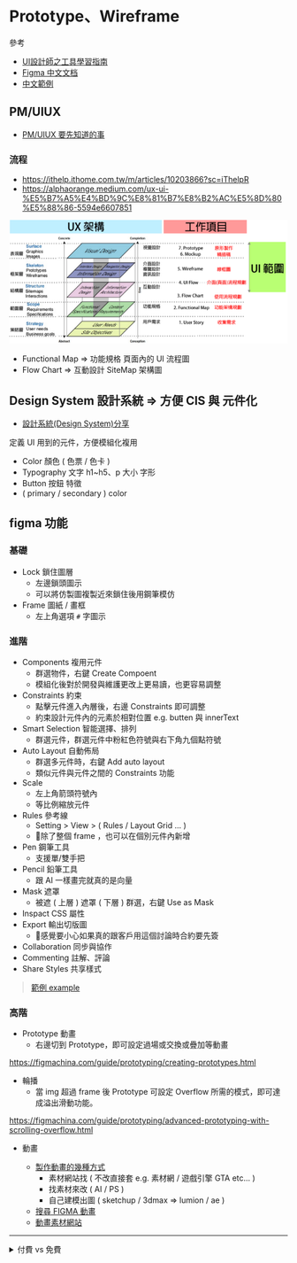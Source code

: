 # Prototype、Wireframe

參考
* [UI設計師之工具學習指南](https://ithelp.ithome.com.tw/users/20112563/ironman/3828)
* [Figma 中文文档](https://figmachina.com/)
* [中文範例](https://www.figma.com/file/W0k3y7XqsNUboh1k39srLP/Figma-Basics-(%E4%B8%AD%E6%96%87)?node-id=0%3A286)

## PM/UIUX

* [PM/UIUX 要先知道的事](https://ithelp.ithome.com.tw/m/users/20112529/ironman/2059)

### 流程

* <https://ithelp.ithome.com.tw/m/articles/10203866?sc=iThelpR>
* <https://alphaorange.medium.com/ux-ui-%E5%B7%A5%E4%BD%9C%E8%81%B7%E8%B2%AC%E5%8D%80%E5%88%86-5594e6607851>

![alt](/assets/img/1_fKy0S_xqMWOrbvreWDNpAw.png)

* Functional Map => 功能規格 頁面內的 UI 流程圖
* Flow Chart => 互動設計 SiteMap 架構圖

## Design System 設計系統 => 方便 CIS 與 元件化

* [設計系統(Design System)分享](https://medium.com/uxeastmeetswest/%E8%A8%AD%E8%A8%88%E7%B3%BB%E7%B5%B1-design-system-%E5%88%86%E4%BA%AB-4e9052fa017)

定義 UI 用到的元件，方便模組化複用

* Color 顏色 ( 色票 / 色卡 )
* Typography 文字 h1~h5、p 大小 字形
* Button 按鈕 特徵
* ( primary / secondary ) color

## figma 功能

### 基礎

* Lock 鎖住圖層
  * 左邊鎖頭圖示
  * 可以將仿製圖複製近來鎖住後用鋼筆模仿
* Frame 圖紙 / 畫框
  * 左上角選項 `#` 字圖示

### 進階

* Components 複用元件
  * 群選物件，右鍵 Create Compoent
  * 模組化後對於開發與維護更改上更易讀，也更容易調整
* Constraints 約束
  * 點擊元件進入內層後，右邊 Constraints 即可調整
  * 約束設計元件內的元素於相對位置 e.g. butten 與 innerText
* Smart Selection 智能選擇、排列
  * 群選元件，群選元件中粉紅色符號與右下角九個點符號
* Auto Layout 自動佈局
  * 群選多元件時，右鍵 Add auto layout
  * 類似元件與元件之間的 Constraints 功能
* Scale
  * 左上角箭頭符號內
  * 等比例縮放元件
* Rules 參考線
  * Setting > View > ( Rules / Layout Grid ... )
  * :triangular_flag_on_post:除了整個 frame ，也可以在個別元件內新增
* Pen 鋼筆工具
  * 支援單/雙手把
* Pencil 鉛筆工具
  * 跟 AI 一樣畫完就真的是向量
* Mask 遮罩
  * 被遮 ( 上層 ) 遮罩 ( 下層 ) 群選，右鍵 Use as Mask
* Inspact CSS 屬性
* Export 輸出切版圖
  * :triangular_flag_on_post:感覺要小心如果真的跟客戶用這個討論時合約要先簽
* Collaboration 同步與協作
* Commenting 註解、評論
* Share Styles 共享樣式

> [範例 example](https://www.figma.com/file/9wkJBpQzAdw8ECQaKEsflM/12%E5%B1%86%E9%90%B5%E4%BA%BA%E8%B3%BD?node-id=2%3A58)

### 高階

* Prototype 動畫
  * 右邊切到 Prototype，即可設定過場或交換或疊加等動畫

<https://figmachina.com/guide/prototyping/creating-prototypes.html>

* 輪播
  * 當 img 超過 frame 後 Prototype 可設定 Overflow 所需的模式，即可達成溢出滑動功能。

<https://figmachina.com/guide/prototyping/advanced-prototyping-with-scrolling-overflow.html>

* 動畫

  * [製作動畫的幾種方式](https://kknews.cc/zh-tw/design/95kkp5j.html)
    * 素材網站找 ( 不改直接套 e.g. 素材網 / 遊戲引擎 GTA etc... ) 
    * 找素材來改 ( AI / PS )
    * 自己建模出圖 ( sketchup / 3dmax => lumion / ae )
  * [搜尋 FIGMA 動畫](https://www.google.com/search?q=figma+%E5%8B%95%E7%95%AB&rlz=1C1CHBF_zh-TWTW905TW905&oq=figma+%E5%8B%95%E7%95%AB&aqs=chrome..69i57.5662j0j7&sourceid=chrome&ie=UTF-8)
  * [動畫素材網站](https://medium.com/diy-xox/figma%E7%99%BC%E4%BD%882020%E5%A4%8F%E5%A4%A9%E6%9C%80%E6%96%B0%E8%B3%87%E6%BA%90-top15-e19a6bb1495c)

---

<details>
 <summary>付費 vs 免費</summary>

### 初级版（Starter）- 免费
这是你创建个人帐户时的默认版本，允许你与最多一个其他设计师合作完成项目。

* 无限的文件存储空间
* 30 天版本历史记录
* 3 个项目
* 2 个编辑者
* 团队样式库

### 教育版（Education）- 免费
如果你是被认可教育机构的成员，那么你可以免费使用 Figma 专业版的所有功能：

* 无限的文件存储空间
* 无限的版本历史记录
* 无限的项目
* 无限的编辑者
* 团队样式库
* 团队组件库
* Slack 集成（评论通知）
* 私人项目（团队内可以创建私人项目，只有通过邀请才能加入）

</details>
